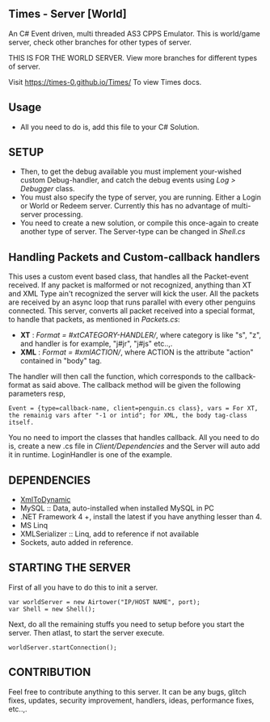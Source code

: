 ## Times - Server [World] ##
An C# Event driven, multi threaded AS3 CPPS Emulator.
This is world/game server, check other branches for other types of server.

THIS IS FOR THE WORLD SERVER. View more branches for different types of server.

Visit https://times-0.github.io/Times/ To view Times docs.
## Usage ##
 - All you need to do is, add this file to your C# Solution.
 
## SETUP ##
 - Then, to get the debug available you must implement your-wished custom Debug-handler, and catch the debug events using *Log > Debugger* class.
 - You must also specify the type of server, you are running. Either a Login or World or Redeem server. Currently this has no advantage of multi-server processing.
 - You need to create a new solution, or compile this once-again to create another type of server. The Server-type can be changed in *Shell.cs* 
 
## Handling Packets and Custom-callback handlers ##
This uses a custom event based class, that handles all the Packet-event received. If any packet is malformed or not recognized, anything than XT and XML Type ain't recognized the server will kick the user. 
All the packets are received by an async loop that runs parallel with every other penguins connected. 
This server, converts all packet received into a special format, to handle that packets, as mentioned in *Packets.cs*:
 - **XT** : *Format = #xtCATEGORY-HANDLER/*, where category is like "s", "z", and handler is for example, "j#jr", "j#js" etc..,.
 - **XML** : *Format = #xmlACTION/*, where ACTION is the attribute "action" contained in "body" tag.

The handler will then call the function, which corresponds to the callback-format as said above. The callback method will be given the following parameters resp,

```
Event = {type=callback-name, client=penguin.cs class}, vars = For XT, the remainig vars after "-1 or intid"; for XML, the body tag-class itself.
```

You no need to import the classes that handles callback. All you need to do is, create a new .cs file in *Client/Dependencies* and the Server will auto add it in runtime. LoginHandler is one of the example. 

## DEPENDENCIES ##

 - [XmlToDynamic](https://github.com/jonathanconway/XmlToDynamic/)
 - MySQL :: Data, auto-installed when installed MySQL in PC
 - .NET Framework 4 +, install the latest if you have anything lesser than 4.
 - MS Linq
 - XMLSerializer :: Linq, add to reference if not available
 - Sockets, auto added in reference.

## STARTING THE SERVER ##
First of all you have to do this to init a server.
```
var worldServer = new Airtower("IP/HOST NAME", port);
var Shell = new Shell();
```

Next, do all the remaining stuffs you need to setup before you start the server. Then atlast, to start the server execute.
```
worldServer.startConnection();
```

## CONTRIBUTION ##
Feel free to contribute anything to this server. It can be any bugs, glitch fixes, updates, security improvement, handlers, ideas, performance fixes, etc..,.
